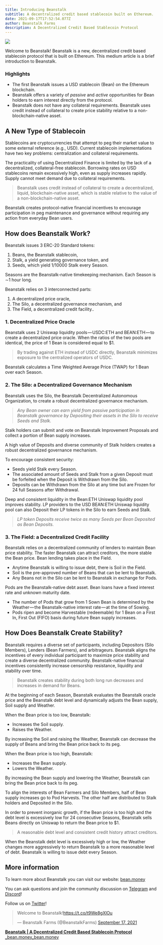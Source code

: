 ```yaml
---
title: Introducing Beanstalk
subtitle: A decentralized credit based stablecoin built on Ethereum.
date: 2021-09-17T17:52:54.077Z
author: Beanstalk Farms
description: A Decentralized Credit Based Stablecoin Protocol
---
```

![](https://cdn-images-1.medium.com/max/800/1*W0LppdZfX7V1D1DrMTB9ZQ.png)

Welcome to Beanstalk! Beanstalk is a new, decentralized credit based stablecoin protocol that is built on Ethereum. This medium article is a brief introduction to Beanstalk.

### **Highlights**

* The first Beanstalk issues a USD stablecoin (Bean) on the Ethereum blockchain.
* Beanstalk offers a variety of *passive* and *active* opportunities for Bean holders to earn interest directly from the protocol.
* Beanstalk does not have any collateral requirements. Beanstalk uses credit instead of collateral to create price stability relative to a non-blockchain-native asset.

## **A New Type of Stablecoin**

Stablecoins are cryptocurrencies that attempt to peg their market value to some external reference (e.g., USD). Current stablecoin implementations have two key problems: centralization and collateral requirements.

The practicality of using Decentralized Finance is limited by the lack of a decentralized, collateral-free stablecoin. Borrowing rates on USD stablecoins remain excessively high, even as supply increases rapidly. Supply cannot meet demand due to collateral requirements.

> Beanstalk uses credit instead of collateral to create a decentralized, liquid, blockchain-native asset, which is stable relative to the value of a non-blockchain-native asset.

Beanstalk creates protocol-native financial incentives to encourage participation in peg maintenance and governance without requiring any action from everyday Bean users.

## **How does Beanstalk Work?**

Beanstalk issues 3 ERC-20 Standard tokens:

1. Beans, the Beanstalk stablecoin,
2. Stalk, a yield generating governance token, and
3. Seeds, which yield 1/10000 Stalk every Season.

Seasons are the Beanstalk-native timekeeping mechanism. Each Season is ∼1 hour long.

Beanstalk relies on 3 interconnected parts:

1. A decentralized price oracle,
2. The Silo, a decentralized governance mechanism, and
3. The Field, a decentralized credit facility..

### **1. Decentralized Price Oracle**

Beanstalk uses 2 Uniswap liquidity pools — USDC:ETH and BEAN:ETH — to create a decentralized price oracle. When the ratios of the two pools are identical, the price of 1 Bean is considered equal to $1.

> By trading against ETH instead of USDC directly, Beanstalk minimizes exposure to the centralized operators of USDC.

Beanstalk calculates a Time Weighted Average Price (TWAP) for 1 Bean over each Season.

### **2.** The Silo: a **Decentralized Governance Mechanism**

Beanstalk uses the Silo, the Beanstalk Decentralized Autonomous Organization, to create a robust decentralized governance mechanism.

> *Any Bean owner can earn yield from passive participation in Beanstalk governance by Depositing their assets in the Silo to receive Seeds and Stalk.*

Stalk holders can submit and vote on Beanstalk Improvement Proposals and collect a portion of Bean supply increases.

A high value of Deposits and diverse community of Stalk holders creates a robust decentralized governance mechanism.

To encourage consistent security:

* Seeds yield Stalk every Season.
* The associated amount of Seeds and Stalk from a given Deposit must be forfeited when the Deposit is Withdrawn from the Silo.
* Deposits can be Withdrawn from the Silo at any time but are Frozen for 24 full Seasons after Withdrawal.

Deep and consistent liquidity in the Bean:ETH Uniswap liquidity pool improves stability. LP providers to the USD BEAN:ETH Uniswap liquidity pool can also Deposit their LP tokens in the Silo to earn Seeds and Stalk.

> *LP token Deposits receive twice as many Seeds per Bean Deposited as Bean Deposits.*

### **3.** The Field: a **Decentralized Credit Facility**

Beanstalk relies on a decentralized community of lenders to maintain Bean price stability. The faster Beanstalk can attract creditors, the more stable the Bean price. Bean lending takes place in the Field.

* Anytime Beanstalk is willing to issue debt, there is Soil in the Field.
* Soil is the pre-approved number of Beans that can be lent to Beanstalk.
* Any Beans not in the Silo can be lent to Beanstalk in exchange for Pods.

Pods are the Beanstalk-native debt asset. Bean loans have a fixed interest rate and unknown maturity date.

* The number of Pods that grow from 1 Sown Bean is determined by the Weather — the Beanstalk-native interest rate — at the time of Sowing.
* Pods ripen and become Harvestable (redeemable) for 1 Bean on a First In, First Out (FIFO) basis during future Bean supply increases.

## **How Does Beanstalk Create Stability?**

Beanstalk requires a diverse set of participants, including Depositors (Silo Members), Lenders (Bean Farmers), and arbitrageurs. Beanstalk aligns the incentives of every individual participant to maximize price stability and create a diverse decentralized community. Beanstalk-native financial incentives consistently increase censorship resistance, liquidity and stability over time.

> Beanstalk creates stability during both long run decreases and increases in demand for Beans.

At the beginning of each Season, Beanstalk evaluates the Beanstalk oracle price and the Beanstalk debt level and dynamically adjusts the Bean supply, Soil supply and Weather.

When the Bean price is too low, Beanstalk:

* Increases the Soil supply.
* Raises the Weather.

By increasing the Soil and raising the Weather, Beanstalk can decrease the supply of Beans and bring the Bean price back to its peg.

When the Bean price is too high, Beanstalk:

* Increases the Bean supply.
* Lowers the Weather.

By increasing the Bean supply and lowering the Weather, Beanstalk can bring the Bean price back to its peg.

To align the interests of Bean Farmers and Silo Members, half of Bean supply increases go to Pod Harvests. The other half are distributed to Stalk holders and Deposited in the Silo.

In order to prevent inorganic growth, if the Bean price is too high and the debt level is excessively low for 24 consecutive Seasons, Beanstalk sells Beans directly on Uniswap to return the Bean price to $1.

> A reasonable debt level and consistent credit history attract creditors.

When the Beanstalk debt level is excessively high or low, the Weather changes more aggressively to return Beanstalk to a more reasonable level of debt. Beanstalk is willing to issue debt every Season.

## More information

To learn more about Beanstalk you can visit our website: [bean.money](https://bean.money/)

You can ask questions and join the community discussion on [Telegram](https://t.me/joinchat/OdWoJSyPVsRhYzgx) and [Discord](https://discord.gg/y4cJNv5DTM)!

Follow us on [Twitter](https://twitter.com/BeanstalkFarms)!

<blockquote class="twitter-tweet"><p lang="en" dir="ltr">Welcome to Beanstalk!<a href="https://t.co/t9We8gXlOu">https://t.co/t9We8gXlOu</a></p>&mdash; Beanstalk Farms (@BeanstalkFarms) <a href="https://twitter.com/BeanstalkFarms/status/1438927829752758277?ref_src=twsrc%5Etfw">September 17, 2021</a></blockquote> <script async src="https://platform.twitter.com/widgets.js" charset="utf-8"></script>

[**Beanstalk | A Decentralized Credit Based Stablecoin Protocol**\
_bean.money_bean.money](https://bean.money/ "https\://bean.money/")[](https://bean.money/)